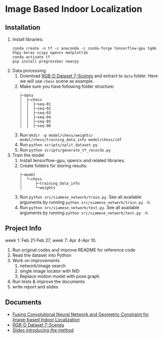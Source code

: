 # Image Based Indoor Localization

## Installation

1. Install libraries:
    ```
    conda create -n tf -c anaconda -c conda-forge tensorflow-gpu tqdm h5py keras scipy opencv matplotlib
    conda activate tf
    pip install progressbar nearpy
    ```
1. Data processing
    1. Download [RGB-D Dataset 7-Scenes](https://www.microsoft.com/en-us/research/project/rgb-d-dataset-7-scenes/) and extract to `data` folder. Here we will use `chess` scene as example.
    1. Make sure you have following folder structure:
        ```
        ├─data
        │  ├─chess
        │  │  ├─seq-01
        │  │  ├─seq-02
        │  │  ├─seq-03
        │  │  ├─seq-04
        │  │  ├─seq-05
        │  │  ├─seq-06
        ```
    1. Run `mkdir -p model/chess/weights/ model/chess/training_data_info model/chess/cdf`
    1. Run `python scripts/split_dataset.py`
    1. Run `python scripts/generate_tf_records.py`
1. Train the model
    1. Install tensorflow-gpu, opencv and related libraries.
    1. Create folders for storing results:
        ```
        ├─model
        │  └─chess
        │      ├─training_data_info
        │      └─weights
        ```
    1. Run `python src/siamese_network/train.py`. See all available arguments by running `python src/siamese_network/train.py -h`.
    1. Run `python src/siamese_network/test.py`. See all available arguments by running `python src/siamese_network/test.py -h`.
## Project Info
week 1: Feb 21-Feb 27, week 7: Apr 4-Apr 10.
1. Run original codes and improve README for reference code
1. Read the dataset into Python
1. Work on improvements
    1. network/image search
    2. single image locator with NID
    3. Replace motion model with pose graph
1. Run tests & improve the documents
1. write report and slides

## Documents
- [Fusing Convolutional Neural Network and Geometric Constraint for Image-based Indoor Localization](https://arxiv.org/abs/2201.01408)
- [RGB-D Dataset 7-Scenes](https://www.microsoft.com/en-us/research/project/rgb-d-dataset-7-scenes/)
- [Slides introducing the method](https://docs.google.com/presentation/d/1TcP9ghPcuDF08yf6W7LYyVBT8AwY06my/edit?usp=sharing&ouid=113322968888661125678&rtpof=true&sd=true)
